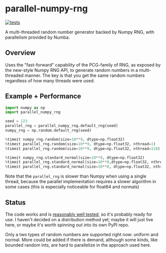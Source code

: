 # parallel-numpy-rng
[![tests](https://github.com/lgarrison/parallel-numpy-rng/actions/workflows/test.yml/badge.svg)](https://github.com/lgarrison/parallel-numpy-rng/actions/workflows/test.yml)

A multi-threaded random number generator backed by Numpy RNG, with parallelism provided by Numba.

## Overview
Uses the "fast-forward" capability of the PCG-family of RNG, as exposed by the
new-style Numpy RNG API, to generate random numbers in a multi-threaded manner. The key
is that you get the same random numbers regardless of how many threads were used.

## Example + Performance
```python
import numpy as np
import parallel_numpy_rng

seed = 123
parallel_rng = parallel_numpy_rng.default_rng(seed)
numpy_rng = np.random.default_rng(seed)

%timeit numpy_rng.random(size=10**9, dtype=np.float32)                           # 2.89 s
%timeit parallel_rng.random(size=10**9, dtype=np.float32, nthread=1)             # 3.35 s
%timeit parallel_rng.random(size=10**9, dtype=np.float32, nthread=128)           # 73.9 ms

%timeit numpy_rng.standard_normal(size=10**8, dtype=np.float32)                  # 1.13 s
%timeit parallel_rng.standard_normal(size=10**8,dtype=np.float32, nthread=1)     # 1.87 s
%timeit parallel_rng.standard_normal(size=10**8, dtype=np.float32, nthread=128)  # 36.6 ms
```

Note that the `parallel_rng` is slower than Numpy when using a single thread, because the parallel implementation requires a slower algorithm in some cases (this is especially noticeable for float64 and normals)

## Status
The code works and is [reasonably well tested](./test_parallel_numpy_rng.py), so it's probably ready for use. I haven't decided on a distribution method yet; maybe it will just live here, or maybe it's worth spinning out into its own PyPI repo.

Only a two types of random numbers are supported right now: uniform and normal. More could be added if there is demand, although some kinds, like bounded random ints, are hard to parallelize in the approach used here.
